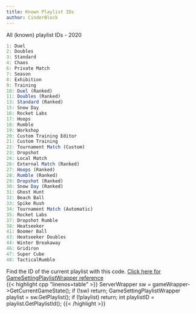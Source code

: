 ```yaml
---
title: Known Playlist IDs
author: CinderBlock
---
```


All (known) playlist IDs - 2020
``` javascript 
1: Duel
2: Doubles
3: Standard
4: Chaos
6: Private Match
7: Season
8: Exhibition
9: Training
10: Duel (Ranked)
11: Doubles (Ranked)
13: Standard (Ranked)
15: Snow Day
16: Rocket Labs
17: Hoops
18: Rumble
19: Workshop
20: Custom Training Editor
21: Custom Training
22: Tournament Match (Custom)
23: Dropshot
24: Local Match
26: External Match (Ranked)
27: Hoops (Ranked)
28: Rumble (Ranked)
29: Dropshot (Ranked)
30: Snow Day (Ranked)
31: Ghost Hunt
32: Beach Ball
33: Spike Rush
34: Tournament Match (Automatic)
35: Rocket Labs
37: Dropshot Rumble
38: Heatseeker
41: Boomer Ball
43: Heatseeker Doubles
44: Winter Breakaway
46: Gridiron
47: Super Cube
48: TacticalRumble
```

Find the ID of the current playlist with this code. [Click here for GameSettingPlaylistWrapper reference](/bakkesmod_api/Classes/Wrappers/GameEvent/GameSettingPlaylistWrapper/)  
{{< highlight cpp "linenos=table" >}}
ServerWrapper sw = gameWrapper->GetCurrentGameState();
if (!sw) return;
GameSettingPlaylistWrapper playlist = sw.GetPlaylist();
if (!playlist) return;
int playlistID = playlist.GetPlaylistId();
{{< /highlight >}}